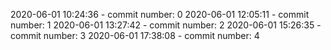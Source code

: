 2020-06-01 10:24:36 - commit number: 0
2020-06-01 12:05:11 - commit number: 1
2020-06-01 13:27:42 - commit number: 2
2020-06-01 15:26:35 - commit number: 3
2020-06-01 17:38:08 - commit number: 4
